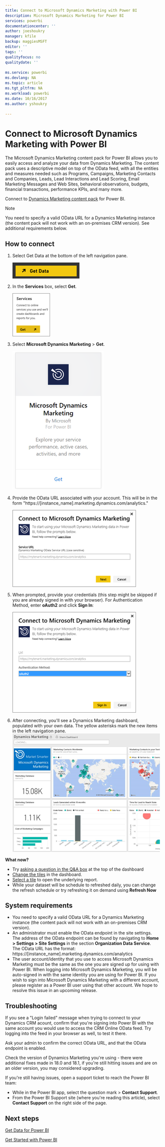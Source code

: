 ```yaml
---
title: Connect to Microsoft Dynamics Marketing with Power BI
description: Microsoft Dynamics Marketing for Power BI
services: powerbi
documentationcenter: ''
author: joeshoukry
manager: kfile
backup: maggiesMSFT
editor: ''
tags: ''
qualityfocus: no
qualitydate: ''

ms.service: powerbi
ms.devlang: NA
ms.topic: article
ms.tgt_pltfrm: NA
ms.workload: powerbi
ms.date: 10/16/2017
ms.author: yshoukry

---
```

# Connect to Microsoft Dynamics Marketing with Power BI
The Microsoft Dynamics Marketing content pack for Power BI allows you to easily access and analyze your data from Dynamics Marketing. The content pack uses a descriptive model on top of the OData feed, with all the entities and measures needed such as Programs, Campaigns, Marketing Contacts and Companies, Leads, Lead Interactions and Lead Scoring, Email Marketing Messages and Web Sites, behavioral observations, budgets, financial transactions, performance KPIs, and many more. 

Connect to [Dynamics Marketing content pack](https://app.powerbi.com/getdata/services/microsoft-dynamics-marketing) for Power BI.

>[!NOTE]
>You need to specify a valid OData URL for a Dynamics Marketing instance (the content pack will not work with an on-premises CRM version). See additional requirements below.

## How to connect
1. Select Get Data at the bottom of the left navigation pane.
   
   ![](media/service-connect-to-microsoft-dynamics-marketing/pbi_getdata.png) 
2. In the **Services** box, select **Get**.
   
   ![](media/service-connect-to-microsoft-dynamics-marketing/pbi_getservices.png) 
3. Select **Microsoft Dynamics Marketing** \> **Get**.
   
   ![](media/service-connect-to-microsoft-dynamics-marketing/mdmarketing.png)
4. Provide the OData URL associated with your account.  This will be in the form  "https://[instance\_name].marketing.dynamics.com/analytics."
   
   ![](media/service-connect-to-microsoft-dynamics-marketing/pbi_dynmktgserviceurl.png)
5. When prompted, provide your credentials (this step might be skipped if you are already signed in with your browser). For Authentication Method, enter **oAuth2** and click **Sign In**:
   
   ![](media/service-connect-to-microsoft-dynamics-marketing/pbi_dynammktgoauth2.png)
6. After connecting, you'll see a Dynamics Marketing dashboard, populated with your own data. The yellow asterisks mark the new items in the left navigation pane.
   ![](media/service-connect-to-microsoft-dynamics-marketing/pbi_dynammktgnewdash.png)

**What now?**

* Try [asking a question in the Q&A box](service-q-and-a.md) at the top of the dashboard
* [Change the tiles](service-dashboard-edit-tile.md) in the dashboard.
* [Select a tile](service-dashboard-tiles.md) to open the underlying report.
* While your dataset will be schedule to refreshed daily, you can change the refresh schedule or try refreshing it on demand using **Refresh Now**

## System requirements
* You need to specify a valid OData URL for a Dynamics Marketing instance (the content pack will not work with an on-premises CRM version).  
* An administrator must enable the OData endpoint in the site settings. The address of the OData endpoint can be found by navigating to **Home \> Settings \> Site Settings** in the section **Organization Data Service**.  The OData URL has the format:  https://[instance\_name].marketing.dynamics.com/analytics  
* The user account/identity that you use to access Microsoft Dynamics Marketing must be the same as the one you are signed up for using with Power BI. When logging into Microsoft Dynamics Marketing, you will be auto-signed in with the same identity you are using for Power BI. If you wish to sign into Microsoft Dynamics Marketing with a different account, please register as a Power BI user using that other account. We hope to resolve this issue in an upcoming release.   

## Troubleshooting
If you see a "Login failed" message when trying to connect to your Dynamics CRM acount, confirm that you're signing into Power BI with the same account you would use to access the CRM Online OData feed. Try logging into the feed in your browser as well, to test it there.

Ask your admin to confirm the correct OData URL, and that the OData endpoint is enabled.

Check the version of Dynamics Marketing you're using - there were additional fixes made in 18.0 and 18.1, if you're still hitting issues and are on an older version, you may considered upgrading.

If you're still having issues, open a support ticket to reach the Power BI team:

* While in the Power BI app, select the question mark \> **Contact Support**.
* From the Power BI Support site (where you're reading this article), select **Contact Support** on the right side of the page.

## Next steps
[Get Data for Power BI](service-get-data.md)

[Get Started with Power BI](service-get-started.md)


